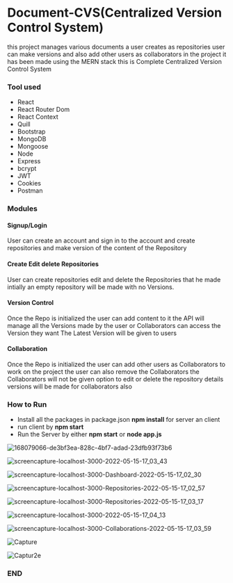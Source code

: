 # Document-CVS(Centralized Version Control System)
this project manages various documents a user creates as repositories user can make versions and also 
add other users as collaborators in the project it has been made using the MERN stack this is Complete 
Centralized Version Control System

### Tool used

- React
- React Router Dom 
- React Context
- Quill
- Bootstrap
- MongoDB
- Mongoose 
- Node
- Express 
- bcrypt
- JWT 
- Cookies 
- Postman

### Modules

#### Signup/Login 
User can create an account and sign in to the account and create 
repositories and make version of the content of the Repository 

#### Create Edit delete Repositories 
User can create repositories edit and delete the Repositories that he made intially an empty repository will be made
with no Versions. 

#### Version Control 
Once the Repo is initialized the user can add content to it the API 
will manage all the Versions made by the user or Collaborators can access the Version they want
The Latest Version will be given to users

#### Collaboration 
Once the Repo is initialized the user can add other users as Collaborators
to work on the project the  user can also remove the Collaborators the Collaborators will not
be given option to edit or delete the repository details versions will be made for collaborators also



### How to Run
- Install all the packages in package.json **npm install** for server an client 
- run client by **npm start**
- Run the Server by either **npm start** or **node app.js**




![168079066-de3bf3ea-828c-4bf7-adad-23dfb93f73b6](https://user-images.githubusercontent.com/93770002/168472838-f0f1ab4e-2482-4b11-b8a4-9394d89d7a5b.png)





![screencapture-localhost-3000-2022-05-15-17_03_43](https://user-images.githubusercontent.com/93770002/168472848-44d44671-1fdc-4589-b2dc-35342e034964.png)



![screencapture-localhost-3000-Dashboard-2022-05-15-17_02_30](https://user-images.githubusercontent.com/93770002/168472851-dddb85a9-b5d6-4713-ba75-ea608f07c49f.png)



![screencapture-localhost-3000-Repositories-2022-05-15-17_02_57](https://user-images.githubusercontent.com/93770002/168472855-3189d005-5b19-48bf-a4c6-0dc9ecb4d8dc.png)



![screencapture-localhost-3000-Repositories-2022-05-15-17_03_17](https://user-images.githubusercontent.com/93770002/168472889-2b6e28a6-9960-4e8e-882a-398ee097e9ea.png)


![screencapture-localhost-3000-2022-05-15-17_04_13](https://user-images.githubusercontent.com/93770002/168472904-7bf9b164-3c0f-4db9-b4bc-65f49bbc8eb2.png)




![screencapture-localhost-3000-Collaborations-2022-05-15-17_03_59](https://user-images.githubusercontent.com/93770002/168472915-231440c7-9717-431c-aa13-b459d008fecc.png)


![Capture](https://user-images.githubusercontent.com/93770002/168472923-51dc1b52-a1ba-48a1-bd7b-9d1401d602e2.PNG)


![Captur2e](https://user-images.githubusercontent.com/93770002/168472927-ce7e4462-ccda-4be9-8656-7c3514be2c57.PNG)

### END

